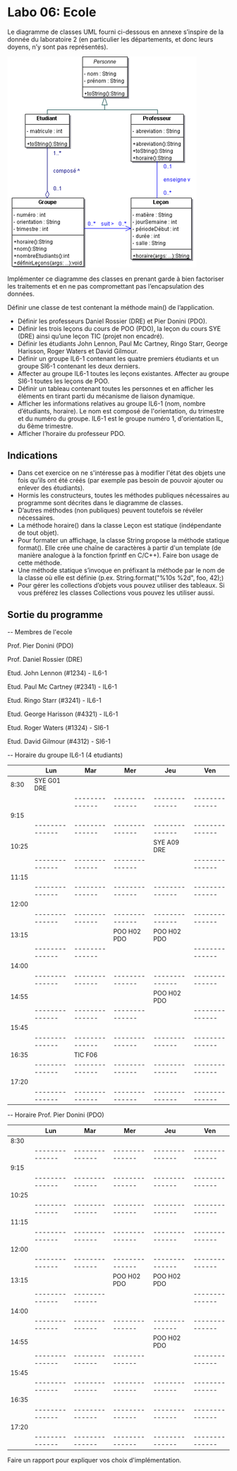# Labo 06: Ecole

Le diagramme de classes UML fourni ci-dessous en annexe s’inspire de la donnée du laboratoire 2 (en particulier les départements, et donc leurs doyens, n’y sont pas représentés).

![Lab06Ecole.gif](Lab06Ecole.gif)

Implémenter ce diagramme des classes en prenant garde à bien factoriser les traitements et en ne pas compromettant pas l’encapsulation des données.

Définir une classe de test contenant la méthode main() de l’application.
- Définir les professeurs Daniel Rossier (DRE) et Pier Donini (PDO).
- Définir les trois leçons du cours de POO (PDO), la leçon du cours SYE (DRE) ainsi qu’une leçon TIC (projet non encadré).
- Définir les étudiants John Lennon, Paul Mc Cartney, Ringo Starr, George Harisson, Roger Waters et David Gilmour.
- Définir un groupe IL6-1 contenant les quatre premiers étudiants et un groupe SI6-1 contenant les deux derniers.
- Affecter au groupe IL6-1 toutes les leçons existantes. Affecter au groupe SI6-1 toutes les leçons de POO.
- Définir un tableau contenant toutes les personnes et en afficher les éléments en tirant parti du mécanisme de liaison dynamique.
- Afficher les informations relatives au groupe IL6-1 (nom, nombre d’étudiants, horaire). Le nom est composé de l'orientation, du trimestre et du numéro du groupe. IL6-1 est le groupe numéro 1, d'orientation IL, du 6ème trimestre.
- Afficher l’horaire du professeur PDO.

## Indications
- Dans cet exercice on ne s'intéresse pas à modifier l'état des objets une fois qu'ils ont été créés (par exemple pas besoin de pouvoir ajouter ou enlever des étudiants).
- Hormis les constructeurs, toutes les méthodes publiques nécessaires au programme sont décrites dans le diagramme de classes.
- D’autres méthodes (non publiques) peuvent toutefois se révéler nécessaires.
- La méthode horaire() dans la classe Leçon est statique (indépendante de tout objet).
- Pour formater un affichage, la classe String propose la méthode statique format(). Elle crée une chaîne de caractères à partir d'un template (de manière analogue à la fonction fprintf en C/C++). Faire bon usage de cette méthode.
- Une méthode statique s’invoque en préfixant la méthode par le nom de la classe où elle est définie (p.ex. String.format("%10s %2d", foo, 42);)
- Pour gérer les collections d’objets vous pouvez utiliser des tableaux. Si vous préférez les classes Collections vous pouvez les utiliser aussi.

## Sortie du programme

-- Membres de l'ecole

Prof. Pier Donini (PDO)

Prof. Daniel Rossier (DRE)

Etud. John Lennon (#1234) - IL6-1

Etud. Paul Mc Cartney (#2341) - IL6-1

Etud. Ringo Starr (#3241) - IL6-1

Etud. George Harisson (#4321) - IL6-1

Etud. Roger Waters (#1324) - SI6-1

Etud. David Gilmour (#4312) - SI6-1

-- Horaire du groupe IL6-1 (4 etudiants)

|      | Lun          | Mar          | Mer          | Jeu          | Ven          |
|------|--------------|--------------|--------------|--------------|--------------|
| 8:30 | SYE G01 DRE  |              |              |              |              |
|      |              |--------------|--------------|--------------|--------------|
| 9:15 |              |              |              |              |              |
|      |--------------|--------------|--------------|--------------|--------------|
|10:25 |              |              |              | SYE A09 DRE  |              |
|      |--------------|--------------|--------------|              |--------------|
|11:15 |              |              |              |              |              |
|      |--------------|--------------|--------------|--------------|--------------|
|12:00 |              |              |              |              |              |
|      |--------------|--------------|--------------|--------------|--------------|
|13:15 |              |              | POO H02 PDO  | POO H02 PDO  |              |
|      |--------------|--------------|              |              |--------------|
|14:00 |              |              |              |              |              |
|      |--------------|--------------|--------------|--------------|--------------|
|14:55 |              |              |              | POO H02 PDO  |              |
|      |--------------|--------------|--------------|              |--------------|
|15:45 |              |              |              |              |              |
|      |--------------|--------------|--------------|--------------|--------------|
|16:35 |              | TIC F06      |              |              |              |
|      |--------------|--------------|--------------|--------------|--------------|
|17:20 |              |              |              |              |              |
|      |--------------|--------------|--------------|--------------|--------------|

-- Horaire Prof. Pier Donini (PDO)

|      | Lun          | Mar          | Mer          | Jeu          | Ven          |
|------|--------------|--------------|--------------|--------------|--------------|
| 8:30 |              |              |              |              |              |
|      |--------------|--------------|--------------|--------------|--------------|
| 9:15 |              |              |              |              |              |
|      |--------------|--------------|--------------|--------------|--------------|
|10:25 |              |              |              |              |              |
|      |--------------|--------------|--------------|--------------|--------------|
|11:15 |              |              |              |              |              |
|      |--------------|--------------|--------------|--------------|--------------|
|12:00 |              |              |              |              |              |
|      |--------------|--------------|--------------|--------------|--------------|
|13:15 |              |              | POO H02 PDO  | POO H02 PDO  |              |
|      |--------------|--------------|              |              |--------------|
|14:00 |              |              |              |              |              |
|      |--------------|--------------|--------------|--------------|--------------|
|14:55 |              |              |              | POO H02 PDO  |              |
|      |--------------|--------------|--------------|              |--------------|
|15:45 |              |              |              |              |              |
|      |--------------|--------------|--------------|--------------|--------------|
|16:35 |              |              |              |              |              |
|      |--------------|--------------|--------------|--------------|--------------|
|17:20 |              |              |              |              |              |
|      |--------------|--------------|--------------|--------------|--------------|

Faire un rapport pour expliquer vos choix d'implémentation.

